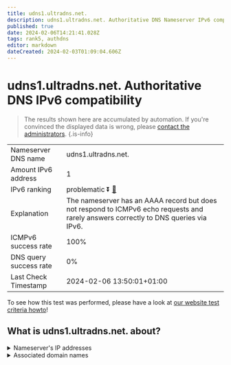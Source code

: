 ```yaml
---
title: udns1.ultradns.net.
description: udns1.ultradns.net. Authoritative DNS Nameserver IPv6 compatibility
published: true
date: 2024-02-06T14:21:41.028Z
tags: rank5, authdns
editor: markdown
dateCreated: 2024-02-03T01:09:04.606Z
---
```


# udns1.ultradns.net. Authoritative DNS IPv6 compatibility

> The results shown here are accumulated by automation. If you're convinced the displayed data is wrong, please [contact the administrators](/howto/chat). 
{.is-info}




|   |   |
| - | - |
| Nameserver DNS name | udns1.ultradns.net.
| Amount IPv6 address | 1
| IPv6 ranking | problematic :arrow_double_down: [🔗](/howto/ranking) |
| Explanation | The nameserver has an AAAA record but does not respond to ICMPv6 echo requests and rarely answers correctly to DNS queries via IPv6. |
| ICMPv6 success rate | 100%|
| DNS query success rate | 0% |
| Last Check Timestamp | 2024-02-06 13:50:01+01:00 |

To see how this test was performed, please have a look at [our website test criteria howto](/howto/testcriteria/authdns)!


## What is udns1.ultradns.net. about?




<details>
<summary>Nameserver's IP addresses</summary>

2001:502:f3ff::d

</details>



<details>
<summary>Associated domain names</summary>

www.ubs.com

</details>
